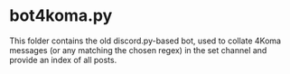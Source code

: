 # bot4koma.py

This folder contains the old discord.py-based bot, used to collate 4Koma messages (or any matching the chosen regex) in the set channel and provide an index of all posts.
